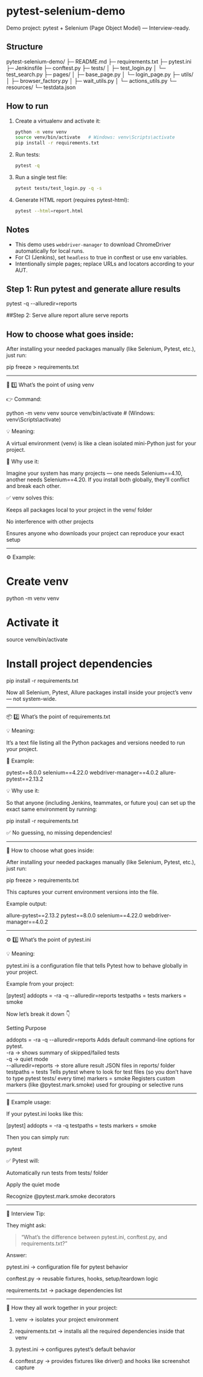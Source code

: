 # pytest-selenium-demo

Demo project: pytest + Selenium (Page Object Model) — Interview-ready.

## Structure
pytest-selenium-demo/
├─ README.md
├─ requirements.txt
├─ pytest.ini
├─ Jenkinsfile
├─ conftest.py
├─ tests/
│  ├─ test_login.py
│  └─ test_search.py
├─ pages/
│  ├─ base_page.py
│  └─ login_page.py
├─ utils/
│  ├─ browser_factory.py
│  ├─ wait_utils.py
│  └─ actions_utils.py
└─ resources/
   └─ testdata.json

## How to run
1. Create a virtualenv and activate it:
   ```bash
   python -m venv venv
   source venv/bin/activate   # Windows: venv\Scripts\activate
   pip install -r requirements.txt
   ```
2. Run tests:
   ```bash
   pytest -q
   ```
3. Run a single test file:
   ```bash
   pytest tests/test_login.py -q -s
   ```
4. Generate HTML report (requires pytest-html):
   ```bash
   pytest --html=report.html
   ```

## Notes
- This demo uses `webdriver-manager` to download ChromeDriver automatically for local runs.
- For CI (Jenkins), set `headless` to true in conftest or use env variables.
- Intentionally simple pages; replace URLs and locators according to your AUT.


## Step 1: Run pytest and generate allure results
pytest -q --alluredir=reports

##Step 2: Serve allure report
allure serve reports


##   How to choose what goes inside:

After installing your needed packages manually (like Selenium, Pytest, etc.), just run:

pip freeze > requirements.txt

---

🧱 1️⃣ What’s the point of using venv

👉 Command:

python -m venv venv
source venv/bin/activate   # (Windows: venv\Scripts\activate)

💡 Meaning:

A virtual environment (venv) is like a clean isolated mini-Python just for your project.

🧠 Why use it:

Imagine your system has many projects — one needs Selenium==4.10, another needs Selenium==4.20.
If you install both globally, they’ll conflict and break each other.

✅ venv solves this:

Keeps all packages local to your project in the venv/ folder

No interference with other projects

Ensures anyone who downloads your project can reproduce your exact setup



---

⚙️ Example:

# Create venv
python -m venv venv

# Activate it
source venv/bin/activate

# Install project dependencies
pip install -r requirements.txt

Now all Selenium, Pytest, Allure packages install inside your project’s venv — not system-wide.


---

📦 2️⃣ What’s the point of requirements.txt

💡 Meaning:

It’s a text file listing all the Python packages and versions needed to run your project.

📄 Example:

pytest==8.0.0
selenium==4.22.0
webdriver-manager==4.0.2
allure-pytest==2.13.2

💡 Why use it:

So that anyone (including Jenkins, teammates, or future you) can set up the exact same environment by running:

pip install -r requirements.txt

✅ No guessing, no missing dependencies!


---

🧠 How to choose what goes inside:

After installing your needed packages manually (like Selenium, Pytest, etc.), just run:

pip freeze > requirements.txt

This captures your current environment versions into the file.

Example output:

allure-pytest==2.13.2
pytest==8.0.0
selenium==4.22.0
webdriver-manager==4.0.2


---

⚙️ 3️⃣ What’s the point of pytest.ini

💡 Meaning:

pytest.ini is a configuration file that tells Pytest how to behave globally in your project.

Example from your project:

[pytest]
addopts = -ra -q --alluredir=reports
testpaths = tests
markers = smoke

Now let’s break it down 👇

Setting	Purpose

addopts = -ra -q --alluredir=reports	Adds default command-line options for pytest. <br>-ra → shows summary of skipped/failed tests <br>-q → quiet mode <br>--alluredir=reports → store allure result JSON files in reports/ folder
testpaths = tests	Tells pytest where to look for test files (so you don’t have to type pytest tests/ every time)
markers = smoke	Registers custom markers (like @pytest.mark.smoke) used for grouping or selective runs



---

🧪 Example usage:

If your pytest.ini looks like this:

[pytest]
addopts = -ra -q
testpaths = tests
markers = smoke

Then you can simply run:

pytest

✅ Pytest will:

Automatically run tests from tests/ folder

Apply the quiet mode

Recognize @pytest.mark.smoke decorators



---

🧠 Interview Tip:

They might ask:

> “What’s the difference between pytest.ini, conftest.py, and requirements.txt?”



Answer:

pytest.ini → configuration file for pytest behavior

conftest.py → reusable fixtures, hooks, setup/teardown logic

requirements.txt → package dependencies list



---

🔧 How they all work together in your project:

1. venv → isolates your project environment


2. requirements.txt → installs all the required dependencies inside that venv


3. pytest.ini → configures pytest’s default behavior


4. conftest.py → provides fixtures like driver() and hooks like screenshot capture


